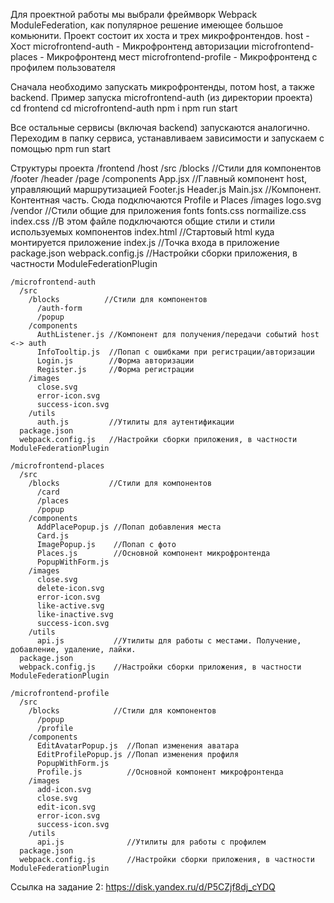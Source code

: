 Для проектной работы мы выбрали фреймворк Webpack ModuleFederation, как популярное решение имеющее большое комьюнити.
Проект состоит их хоста и трех микрофронтендов.
  host - Хост
  microfrontend-auth - Микрофронтенд авторизации
  microfrontend-places - Микрофронтенд мест
  microfrontend-profile - Микрофронтенд с профилем пользователя

Сначала необходимо запускать микрофронтенды, потом host, а также backend.
Пример запуска microfrontend-auth (из директории проекта)
  cd frontend
  cd microfrontend-auth
  npm i
  npm run start

Все остальные сервисы (включая backend) запускаются аналогично. Переходим в папку сервиса, устанавливаем зависимости и запускаем с помощью npm run start

Структуры проекта
  /frontend
    /host
      /src
        /blocks          //Стили для компонентов
          /footer
          /header
          /page
        /components
          App.jsx        //Главный компонент host, управляющий маршрутизацией
          Footer.js
          Header.js
          Main.jsx       //Компонент. Контентная часть. Сюда подключаются Profile и Places
        /images
          logo.svg
        /vendor          //Стили общие для приложения
          fonts
          fonts.css
          normailize.css
        index.css        //В этом файле подключаются общие стили и стили используемых компонентов
        index.html       //Стартовый html куда монтируется приложение
        index.js         //Точка входа в приложение
      package.json
      webpack.config.js  //Настройки сборки приложения, в частности ModuleFederationPlugin

    /microfrontend-auth
      /src
        /blocks          //Стили для компонентов
          /auth-form
          /popup
        /components
          AuthListener.js //Компонент для получения/передачи событий host <-> auth
          InfoTooltip.js  //Попап с ошибками при регистрации/авторизации
          Login.js        //Форма авторизации
          Register.js     //Форма регистрации
        /images
          close.svg
          error-icon.svg
          success-icon.svg
        /utils
          auth.js         //Утилиты для аутентификации
      package.json
      webpack.config.js   //Настройки сборки приложения, в частности ModuleFederationPlugin

    /microfrontend-places
      /src
        /blocks           //Стили для компонентов
          /card
          /places
          /popup
        /components
          AddPlacePopup.js //Попап добавления места
          Card.js
          ImagePopup.js    //Попап с фото
          Places.js        //Основной компонент микрофронтенда
          PopupWithForm.js
        /images
          close.svg
          delete-icon.svg
          error-icon.svg
          like-active.svg
          like-inactive.svg
          success-icon.svg
        /utils
          api.js           //Утилиты для работы с местами. Получение, добавление, удаление, лайки.
      package.json
      webpack.config.js    //Настройки сборки приложения, в частности ModuleFederationPlugin

    /microfrontend-profile
      /src
        /blocks            //Стили для компонентов
          /popup
          /profile
        /components
          EditAvatarPopup.js  //Попап изменения аватара
          EditProfilePopup.js //Попап изменения профиля
          PopupWithForm.js
          Profile.js          //Основной компонент микрофронтенда
        /images
          add-icon.svg
          close.svg
          edit-icon.svg
          error-icon.svg
          success-icon.svg
        /utils
          api.js              //Утилиты для работы с профилем
      package.json
      webpack.config.js       //Настройки сборки приложения, в частности ModuleFederationPlugin


Ссылка на задание 2: https://disk.yandex.ru/d/P5CZjf8dj_cYDQ
